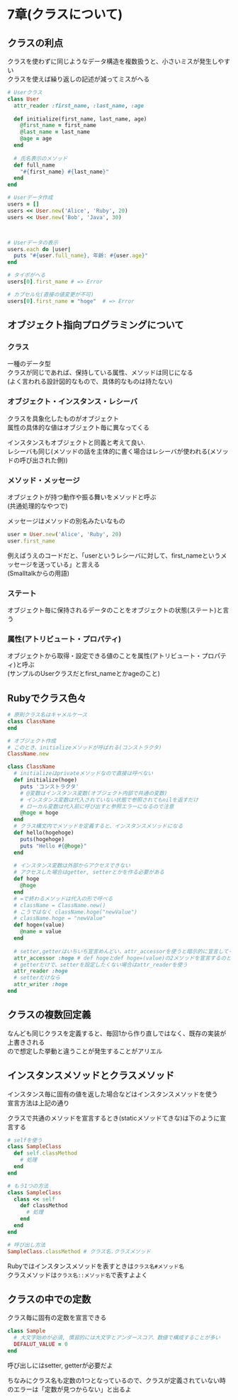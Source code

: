 # 7章(クラスについて)

## クラスの利点

クラスを使わずに同じようなデータ構造を複数扱うと、小さいミスが発生しやすい  
クラスを使えば繰り返しの記述が減ってミスがへる



```ruby
# Userクラス
class User
  attr_reader :first_name, :last_name, :age
  
  def initialize(first_name, last_name, age)
    @first_name = first_name
    @last_name = last_name
    @age = age
  end
  
  # 氏名表示のメソッド
  def full_name
    "#{first_name} #{last_name}"
  end
end

# Userデータ作成
users = []
users << User.new('Alice', 'Ruby', 20)
users << User.new('Bob', 'Java', 30)



# Userデータの表示
users.each do |user|
  puts "#{user.full_name}, 年齢: #{user.age}" 
end

# タイポがへる
users[0].first_mame # => Error

# カプセル化(直接の値変更が不可)
users[0].first_name = "hoge"  # => Error
```

## オブジェクト指向プログラミングについて

### クラス

一種のデータ型  
クラスが同じであれば、保持している属性、メソッドは同じになる  
(よく言われる設計図的なもので、具体的なものは持たない)

### オブジェクト・インスタンス・レシーバ

クラスを具象化したものがオブジェクト  
属性の具体的な値はオブジェクト毎に異なってくる

インスタンスもオブジェクトと同義と考えて良い.  
レシーバも同じ(メソッドの話を主体的に書く場合はレシーバが使われる(メソッドの呼び出された側))

### メソッド・メッセージ

オブジェクトが持つ動作や振る舞いをメソッドと呼ぶ  
(共通処理的なやつで)

メッセージはメソッドの別名みたいなもの

```ruby
user = User.new('Alice', 'Ruby', 20)
user.first_name
```

例えばうえのコードだと、「userというレシーバに対して、first_nameというメッセージを送っている」と言える  
(Smalltalkからの用語)

### ステート

オブジェクト毎に保持されるデータのことをオブジェクトの状態(ステート)と言う

### 属性(アトリビュート・プロパティ)

オブジェクトから取得・設定できる値のことを属性(アトリビュート・プロパティ)と呼ぶ  
(サンプルのUserクラスだとfirst_nameとかageのこと)

## Rubyでクラス色々

```ruby
# 原則クラス名はキャメルケース
class ClassName
end

# オブジェクト作成
# このとき、initializeメソッドが呼ばれる(コンストラクタ) 
ClassName.new

class ClassName
  # initializeはprivateメソッドなので直接は呼べない
  def initialize(hoge)
    puts 'コンストラクタ'
    # @変数はインスタンス変数(オブジェクト内部で共通の変数)
    # インスタンス変数は代入されていない状態で参照されてもnilを返すだけ
    # ローカル変数は代入前に呼び出すと参照エラーになるので注意 
    @hoge = hoge
  end
  # クラス構文内でメソッドを定義すると、インスタンスメソッドになる
  def hello(hogehoge)
    puts(hogehoge)
    puts "Hello #{@hoge}"
  end
  
  # インスタンス変数は外部からアクセスできない
  # アクセスした場合はgetter, setterとかを作る必要がある 
  def hoge
    @hoge
  end
  # =で終わるメソッドは代入の形で呼べる
  # className = ClassName.new()
  # こうではなく className.hoge("newValue")
  # className.hoge = "newValue"
  def hoge=(value)
    @name = value
  end
  
  # setter,getterはいちいち宣言めんどい、attr_accessorを使うと暗示的に宣言してくれる
  attr_accessor :hoge # def hogeとdef hoge=(value)の2メソッドを宣言するのと同義
  # getterだけで、setterを設定したくない場合はattr_readerを使う
  attr_reader :hoge
  # setterだけなら
  attr_writer :hoge 
end
```

## クラスの複数回定義

なんども同じクラスを定義すると、毎回1から作り直しではなく、既存の実装が上書きされる  
ので想定した挙動と違うことが発生することがアリエル

## インスタンスメソッドとクラスメソッド

インスタンス毎に固有の値を返した場合などはインスタンスメソッドを使う  
宣言方法は上記の通り

クラスで共通のメソッドを宣言するとき(staticメソッドてきな)は下のように宣言する

```ruby
# selfを使う
class SampleClass
  def self.classMethod
    # 処理
  end
end

# もう1つの方法
class SampleClass
  class << self
    def classMethod
      # 処理
    end
  end
end

# 呼び出し方法
SampleClass.classMethod # クラス名.クラスメソッド 
```

Rubyではインスタンスメソッドを表すときは`クラス名#メソッド名`  
クラスメソッドは`クラス名::メソッド名`で表すよよく

## クラスの中での定数

クラス毎に固有の定数を宣言できる  
```ruby
class Sample
  # 大文字始めが必須, 慣習的には大文字とアンダースコア、数値で構成することが多い
  DEFALUT_VALUE = 0
end
```

呼び出しにはsetter, getterが必要だよ

ちなみにクラス名も定数の1つとなっているので、クラスが定義されていない時のエラーは「定数が見つからない」と出るよ